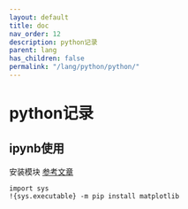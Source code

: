 ```yaml
---
layout: default
title: doc
nav_order: 12
description: python记录
parent: lang
has_children: false
permalink: "/lang/python/python/"
---
```


# python记录

## ipynb使用

安装模块
[参考文章](https://blog.csdn.net/weixin_44477448/article/details/128915301)

```shell
import sys
!{sys.executable} -m pip install matplotlib

```

